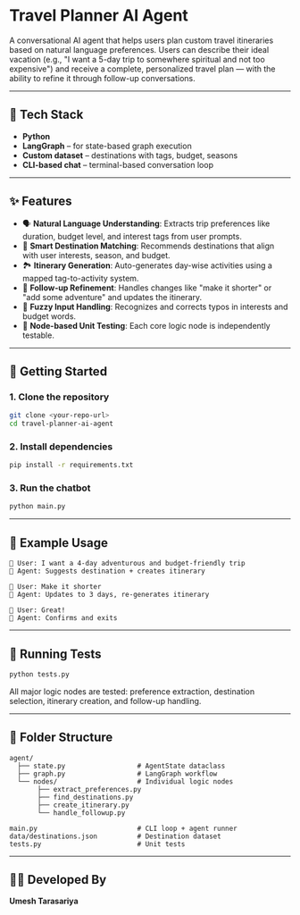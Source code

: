 # Travel Planner AI Agent

A conversational AI agent that helps users plan custom travel itineraries based on natural language preferences. Users can describe their ideal vacation (e.g., "I want a 5-day trip to somewhere spiritual and not too expensive") and receive a complete, personalized travel plan — with the ability to refine it through follow-up conversations.

---

## 🔧 Tech Stack
- **Python**
- **LangGraph** – for state-based graph execution
- **Custom dataset** – destinations with tags, budget, seasons
- **CLI-based chat** – terminal-based conversation loop

---

## ✨ Features
- 🗣️ **Natural Language Understanding**: Extracts trip preferences like duration, budget level, and interest tags from user prompts.
- 🧭 **Smart Destination Matching**: Recommends destinations that align with user interests, season, and budget.
- 🏞️ **Itinerary Generation**: Auto-generates day-wise activities using a mapped tag-to-activity system.
- 🔁 **Follow-up Refinement**: Handles changes like "make it shorter" or "add some adventure" and updates the itinerary.
- 🧠 **Fuzzy Input Handling**: Recognizes and corrects typos in interests and budget words.
- 🧪 **Node-based Unit Testing**: Each core logic node is independently testable.

---

## 🚀 Getting Started

### 1. Clone the repository
```bash
git clone <your-repo-url>
cd travel-planner-ai-agent
```

### 2. Install dependencies
```bash
pip install -r requirements.txt
```

### 3. Run the chatbot
```bash
python main.py
```

---

## 💬 Example Usage
```
👤 User: I want a 4-day adventurous and budget-friendly trip
🤖 Agent: Suggests destination + creates itinerary

👤 User: Make it shorter
🤖 Agent: Updates to 3 days, re-generates itinerary

👤 User: Great!
🤖 Agent: Confirms and exits
```

---

## 🧪 Running Tests
```bash
python tests.py
```
All major logic nodes are tested: preference extraction, destination selection, itinerary creation, and follow-up handling.

---

## 📁 Folder Structure
```
agent/
  ├── state.py                  # AgentState dataclass
  ├── graph.py                  # LangGraph workflow
  └── nodes/                    # Individual logic nodes
       ├── extract_preferences.py
       ├── find_destinations.py
       ├── create_itinerary.py
       └── handle_followup.py

main.py                         # CLI loop + agent runner
data/destinations.json          # Destination dataset
tests.py                        # Unit tests
```

---

## 👨‍💻 Developed By
**Umesh Tarasariya**